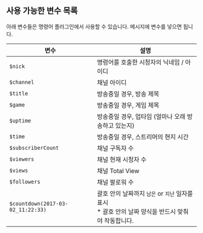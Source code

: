 ## 사용 가능한 변수 목록

아래 변수들은 명령어 플러그인에서 사용할 수 있습니다. 메시지에 변수를 넣으면 됩니다.

| 변수 | 설명 |
|------|------|
| `$nick` | 명령어를 호출한 시청자의 닉네임 / 아이디 |
| `$channel` | 채널 아이디 |
| `$title` | 방송중일 경우, 방송 제목 |
| `$game` | 방송중일 경우, 게임 제목 |
| `$uptime` | 방송중일 경우, 업타임 (얼마나 오래 방송하고 있는지) |
| `$time` | 방송중일 경우, 스트리머의 현지 시간 |
| `$subscriberCount` | 채널 구독자 수 |
| `$viewers` | 채널 현재 시청자 수 |
| `$views` | 채널 Total View |
| `$followers` | 채널 팔로워 수 |
| `$countdown(2017-03-02_11:22:33)` | 괄호 안의 날짜까지 `남은` or `지난` 일자를 표시<br>* 괄호 안의 날짜 양식을 반드시 맞춰야 작동합니다. |
